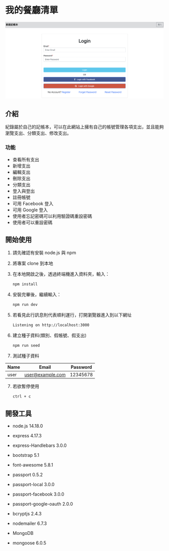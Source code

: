 # 我的餐廳清單

![Index page about Restaurant List](./public/images/layout.png)

## 介紹

紀錄屬於自己的記帳本，可以在此網站上擁有自己的帳號管理各項支出，並且能夠瀏覽支出、分類支出、修改支出。

### 功能

- 查看所有支出
- 新增支出
- 編輯支出
- 刪除支出
- 分類支出
- 登入與登出
- 註冊帳號
- 可用 Facebook 登入
- 可用 Google 登入
- 使用者忘記密碼可以利用驗證碼重設密碼
- 使用者可以重設密碼

## 開始使用

1. 請先確認有安裝 node.js 與 npm
2. 將專案 clone 到本地
3. 在本地開啟之後，透過終端機進入資料夾，輸入：

   ```bash
   npm install
   ```

4. 安裝完畢後，繼續輸入：

   ```bash
   npm run dev
   ```

5. 若看見此行訊息則代表順利運行，打開瀏覽器進入到以下網址

   ```bash
   Listening on http://localhost:3000
   ```

6. 建立種子資料(類別、假帳號、假支出)
   ```bash
   npm run seed
   ```
8. 測試種子資料

| Name | Email | Password |
| ------------- | :---: | -------- |
| user          | user@example.com| 12345678  |


7. 若欲暫停使用

   ```bash
   ctrl + c
   ```

## 開發工具

- node.js 14.18.0
- express 4.17.3
- express-Handlebars 3.0.0
- bootstrap 5.1
- font-awesome 5.8.1
- passport 0.5.2
- passport-local 3.0.0
- passport-facebook 3.0.0
- passport-google-oauth 2.0.0
- bcryptjs 2.4.3
- nodemailer 6.7.3

- MongoDB
- mongoose 6.0.5